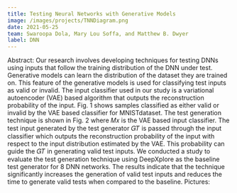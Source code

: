 ```yaml
---
title: Testing Neural Networks with Generative Models
image: /images/projects/TNNDiagram.png
date: 2021-05-25
team: Swaroopa Dola, Mary Lou Soffa, and Matthew B. Dwyer 
label: DNN
---
```


Abstract: Our research involves developing techniques for testing DNNs using inputs that follow the training distribution of the DNN under test. Generative models can learn the distribution of the dataset they are trained on. This feature of the generative models is used for classifying test inputs as valid or invalid. The input classifier used in our study is a variational autoencoder (VAE) based algorithm that outputs the reconstruction probability of the input. Fig. 1 shows samples classified as either valid or invalid by the VAE based classifier for MNISTdataset. The test generation technique is shown in Fig. 2 where 𝑀𝑥 is the VAE based input classifier. The test input generated by the test generator 𝐺𝑇 is passed through the input classifier which outputs the reconstruction probability of the input with respect to the input distribution estimated by the VAE. This probability can guide the 𝐺𝑇 in generating valid test inputs. We conducted a study to evaluate the test generation technique using DeepXplore as the baseline test generator for 8 DNN networks. The results indicate that the technique significantly increases the generation of valid test inputs and reduces the time to generate valid tests when compared to the baseline.
Pictures:
 
